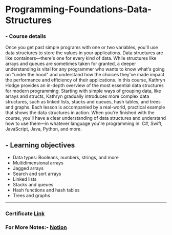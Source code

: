 # Programming-Foundations-Data-Structures

### - Course details

Once you get past simple programs with one or two variables, you'll use data structures to store the values in your applications. Data structures are like containers—there's one for every kind of data. While structures like arrays and queues are sometimes taken for granted, a deeper understanding is vital for any programmer who wants to know what's going on "under the hood" and understand how the choices they've made impact the performance and efficiency of their applications. In this course, Kathryn Hodge provides an in-depth overview of the most essential data structures for modern programming. Starting with simple ways of grouping data, like arrays and structs, Kathryn gradually introduces more complex data structures, such as linked lists, stacks and queues, hash tables, and trees and graphs. Each lesson is accompanied by a real-world, practical example that shows the data structures in action. When you're finished with the course, you'll have a clear understanding of data structures and understand how to use them—in whatever language you're programming in: C#, Swift, JavaScript, Java, Python, and more.



## - Learning objectives
* Data types: Booleans, numbers, strings, and more
* Multidimensional arrays
* Jagged arrays
* Search and sort arrays
* Linked lists
* Stacks and queues
* Hash functions and hash tables
* Trees and graphs


***

### Certificate [Link](https://www.linkedin.com/learning/certificates/812f4ea78396150c7a14177d239ad3c3a4d6ae037d61a5132e6894b7889b0843?trk=share_certificate)

### For More Notes:- [Notion](https://tranquil-popcorn-52a.notion.site/4-Programming-Foundations-Data-Structures-2h-20m-b7560cde977544d6860e604b2db1eb68)
